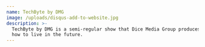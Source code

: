 ```yaml
---
name: TechByte by DMG
image: /uploads/disqus-add-to-website.jpg
description: >-
  TechByte by DMG is a semi-regular show that Dice Media Group produces.  Learn
  how to live in the future.
---
```


